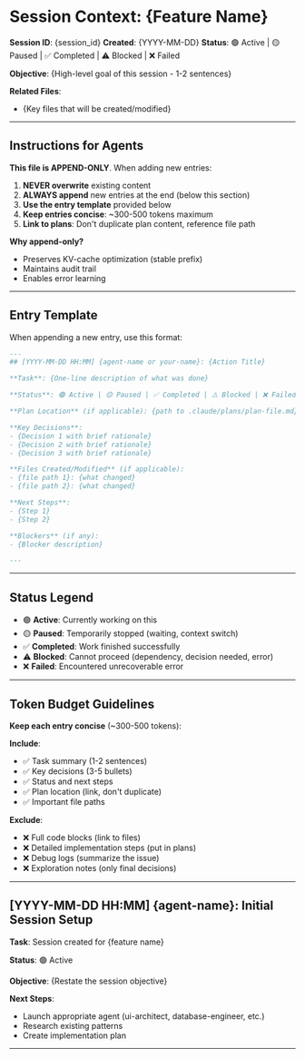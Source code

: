 # Session Context: {Feature Name}

**Session ID**: {session_id}
**Created**: {YYYY-MM-DD}
**Status**: 🟢 Active | 🟡 Paused | ✅ Completed | ⚠️ Blocked | ❌ Failed

**Objective**: {High-level goal of this session - 1-2 sentences}

**Related Files**:
- {Key files that will be created/modified}

---

## Instructions for Agents

**This file is APPEND-ONLY**. When adding new entries:

1. **NEVER overwrite** existing content
2. **ALWAYS append** new entries at the end (below this section)
3. **Use the entry template** provided below
4. **Keep entries concise**: ~300-500 tokens maximum
5. **Link to plans**: Don't duplicate plan content, reference file path

**Why append-only?**
- Preserves KV-cache optimization (stable prefix)
- Maintains audit trail
- Enables error learning

---

## Entry Template

When appending a new entry, use this format:

```markdown
---
## [YYYY-MM-DD HH:MM] {agent-name or your-name}: {Action Title}

**Task**: {One-line description of what was done}

**Status**: 🟢 Active | 🟡 Paused | ✅ Completed | ⚠️ Blocked | ❌ Failed

**Plan Location** (if applicable): {path to .claude/plans/plan-file.md}

**Key Decisions**:
- {Decision 1 with brief rationale}
- {Decision 2 with brief rationale}
- {Decision 3 with brief rationale}

**Files Created/Modified** (if applicable):
- {file path 1}: {what changed}
- {file path 2}: {what changed}

**Next Steps**:
- {Step 1}
- {Step 2}

**Blockers** (if any):
- {Blocker description}

---
```

---

## Status Legend

- 🟢 **Active**: Currently working on this
- 🟡 **Paused**: Temporarily stopped (waiting, context switch)
- ✅ **Completed**: Work finished successfully
- ⚠️ **Blocked**: Cannot proceed (dependency, decision needed, error)
- ❌ **Failed**: Encountered unrecoverable error

---

## Token Budget Guidelines

**Keep each entry concise** (~300-500 tokens):

**Include**:
- ✅ Task summary (1-2 sentences)
- ✅ Key decisions (3-5 bullets)
- ✅ Status and next steps
- ✅ Plan location (link, don't duplicate)
- ✅ Important file paths

**Exclude**:
- ❌ Full code blocks (link to files)
- ❌ Detailed implementation steps (put in plans)
- ❌ Debug logs (summarize the issue)
- ❌ Exploration notes (only final decisions)

---

<!-- ========================================= -->
<!-- APPEND NEW ENTRIES BELOW THIS LINE       -->
<!-- DO NOT MODIFY ANYTHING ABOVE THIS LINE   -->
<!-- ========================================= -->

## [YYYY-MM-DD HH:MM] {agent-name}: Initial Session Setup

**Task**: Session created for {feature name}

**Status**: 🟢 Active

**Objective**: {Restate the session objective}

**Next Steps**:
- Launch appropriate agent (ui-architect, database-engineer, etc.)
- Research existing patterns
- Create implementation plan

---

<!-- Future entries will be appended below -->